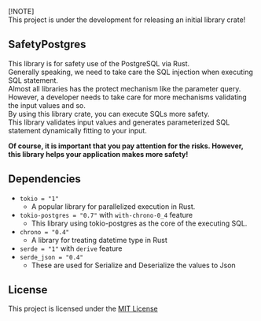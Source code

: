 [!NOTE]  
This project is under the development for releasing an initial library crate!

## SafetyPostgres
This library is for safety use of the PostgreSQL via Rust.  
Generally speaking, we need to take care the SQL injection when executing SQL statement.  
Almost all libraries has the protect mechanism like the parameter query.  
However, a developer needs to take care for more mechanisms validating the input values and so.  
By using this library crate, you can execute SQLs more safety.  
This library validates input values and generates parameterized SQL statement dynamically fitting to your input.   

**Of course, it is important that you pay attention for the risks. However, 
this library helps your application makes more safety!**

## Dependencies
 - `tokio = "1"`
   - A popular library for parallelized execution in Rust.
 - `tokio-postgres = "0.7"` with `with-chrono-0_4` feature
   - This library using tokio-postgres as the core of the executing SQL.
 - `chrono = "0.4"`
   - A library for treating datetime type in Rust
 - `serde = "1"` with `derive` feature
 - `serde_json = "0.4"`
   - These are used for Serialize and Deserialize the values to Json

## License
This project is licensed under the [MIT License](LICENSE.md)
